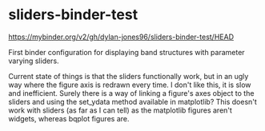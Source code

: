 # sliders-binder-test

https://mybinder.org/v2/gh/dylan-jones96/sliders-binder-test/HEAD

First binder configuration for displaying band structures with parameter varying sliders. 

Current state of things is that the sliders functionally work, but in an ugly way where the figure axis is redrawn every time. I don't like this, it is slow and inefficient. Surely there is a way of linking a figure's axes object to the sliders and using the set_ydata method available in matplotlib? This doesn't work with sliders (as far as I can tell) as the matplotlib figures aren't widgets, whereas bqplot figures are. 
